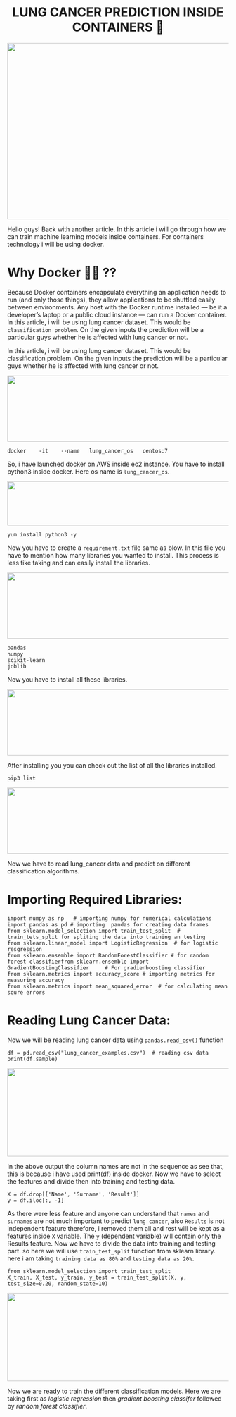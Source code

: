 

<p align="center">
             <center> <h1> LUNG CANCER PREDICTION INSIDE CONTAINERS 🐋  </h1> </center>
</p>

<p align="center">
  <img width="900" height="400" src="https://miro.medium.com/max/3840/1*6ORJX1A5NYom1ClGa7xwjQ.jpeg">
</p>

Hello guys! Back with another article. In this article i will go through how we can train machine learning models inside containers. For containers technology i will be using docker.

# Why Docker 🐋🐋 ??

Because Docker containers encapsulate everything an application needs to run (and only those things), they allow applications to be shuttled easily between environments. Any host with the Docker runtime installed — be it a developer’s laptop or a public cloud instance — can run a Docker container.
In this article, i will be using lung cancer dataset. This would be `classification problem`. On the given inputs the prediction will be a particular guys whether he is affected with lung cancer or not.


In this article, i will be using lung cancer dataset. This would be classification problem. On the given inputs the prediction will be a particular guys whether he is affected with lung cancer or not.

<p align="center">
  <img width="900" height="150" src="https://miro.medium.com/max/1094/1*ig1fQCpMMyKqA2-1prrKFw.jpeg">
</p>

```
docker    -it    --name   lung_cancer_os   centos:7
```

So, i have launched docker on AWS inside ec2 instance. You have to install python3 inside docker. Here os name is `lung_cancer_os`.

<p align="center">
  <img width="900" height="100" src="https://miro.medium.com/max/1094/1*QBZIQWmDSvV3XSA4Kbtcew.jpeg">
</p>

```
yum install python3 -y
```

Now you have to create a `requirement.txt` file same as blow. In this file you have to mention how many libraries you wanted to install. This process is less tike taking and can easily install the libraries.
<p align="center">
  <img width="900" height="150" src="https://miro.medium.com/max/1094/1*hg17URIYWEU6KSxJY90L3Q.jpeg">
</p>

```
pandas
numpy
scikit-learn
joblib
```

Now you have to install all these libraries.
<p align="center">
  <img width="900" height="150" src="https://miro.medium.com/max/1094/1*dDUyvb_tIIx4XYWmdnCtTQ.jpeg">
</p>

After installing you you can check out the list of all the libraries installed.

```
pip3 list
```

<p align="center">
  <img width="900" height="150" src="https://miro.medium.com/max/1094/1*QLGlwYe2p-5mDo96_RucyA.jpeg">
</p>

Now we have to read lung_cancer data and predict on different classification algorithms.
# Importing Required Libraries:

```
import numpy as np   # importing numpy for numerical calculations
import pandas as pd # importing  pandas for creating data frames
from sklearn.model_selection import train_test_split  # train_tets_split for spliting the data into training an testing
from sklearn.linear_model import LogisticRegression  # for logistic resgression
from sklearn.ensemble import RandomForestClassifier # for random 
forest classifierfrom sklearn.ensemble import GradientBoostingClassifier     # For gradienboosting classifier
from sklearn.metrics import accuracy_score # importing metrics for measuring accuracy
from sklearn.metrics import mean_squared_error  # for calculating mean squre errors
```
# Reading Lung Cancer Data:
Now we will be reading lung cancer data using `pandas.read_csv()` function

```
df = pd.read_csv("lung_cancer_examples.csv")  # reading csv data
print(df.sample)
```

<p align="center">
  <img width="900" height="200" src="https://miro.medium.com/max/1094/1*Xp5PjuNdUTEIFOfZqGm8mQ.jpeg">
</p>

In the above output the column names are not in the sequence as see that, this is because i have used print(df) inside docker.
Now we have to select the features and divide then into training and testing data.

```
X = df.drop[['Name', 'Surname', 'Result']]
y = df.iloc[:, -1]
```
As there were less feature and anyone can understand that `names` and `surnames` are not much important to predict `lung cancer`, also `Results` is not independent feature therefore, i removed them all and rest will be kept as a features inside `X` variable. The `y` (dependent variable) will contain only the Results feature.
Now we have to divide the data into training and testing part. so here we will use `train_test_split` function from sklearn library. here i am taking `training data as 80%` and `testing data as 20%`.

```
from sklearn.model_selection import train_test_split
X_train, X_test, y_train, y_test = train_test_split(X, y, test_size=0.20, random_state=10)
```

<p align="center">
  <img width="900" height="200" src="https://miro.medium.com/max/1094/1*A-9Ui59K21OR_9fqy73Qvg.gif">
</p>

Now we are ready to train the different classification models. Here we are taking first as *logistic regression* then *gradient boosting classifer* followed by *random forest classifier*.

```
